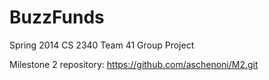 BuzzFunds
=========

Spring 2014 CS 2340 Team 41 Group Project


Milestone 2 repository:
https://github.com/aschenoni/M2.git
